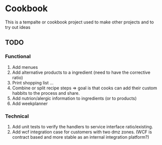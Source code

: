 # Cookbook
This is a tempalte or cookbook project used to make other projects and to try out ideas

## TODO

### Functional

1. Add menues
2. Add alternative products to a ingredient (need to have the corrective ratio)
3. Print shopping list ...
4. Combine or split recipe steps => goal is that cooks can add their custom habbits to the process and share.
5. Add nutrion/alergic information to ingredients (or to products)
6. Add weekplanner

### Technical

1. Add unit tests to verify the handlers to service interface ratio/existing.
2. Add wcf integration case for customers with two dmz zones. (WCF is contract based and more stable as an internal integration platform?)
